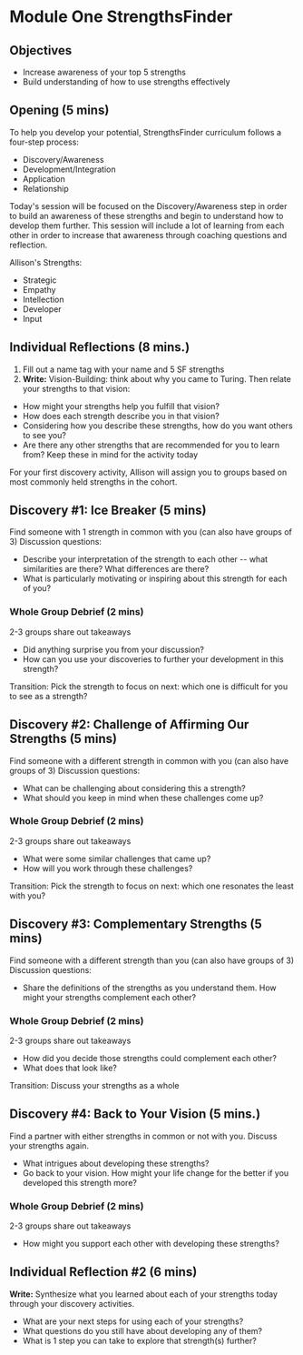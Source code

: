 # Module One StrengthsFinder 

## Objectives

* Increase awareness of your top 5 strengths
* Build understanding of how to use strengths effectively

## Opening (5 mins)
To help you develop your potential, StrengthsFinder curriculum follows a four-step process:

* Discovery/Awareness
* Development/Integration
* Application
* Relationship

Today's session will be focused on the Discovery/Awareness step in order to build an awareness of these strengths and begin to understand how to develop them further. This session will include a lot of learning from each other in order to increase that awareness through coaching questions and reflection. 

Allison's Strengths:

* Strategic
* Empathy
* Intellection
* Developer
* Input

## Individual Reflections (8 mins.)
1. Fill out a name tag with your name and 5 SF strengths
2. **Write:** Vision-Building: think about why you came to Turing. Then relate your strengths to that vision:
  * How might your strengths help you fulfill that vision? 
  * How does each strength describe you in that vision?
  * Considering how you describe these strengths, how do you want others to see you?
  * Are there any other strengths that are recommended for you to learn from? Keep these in mind for the activity today

For your first discovery activity, Allison will assign you to groups based on most commonly held strengths in the cohort.

## Discovery #1: Ice Breaker (5 mins)
Find someone with 1 strength in common with you (can also have groups of 3)
Discussion questions:

* Describe your interpretation of the strength to each other -- what similarities are there? What differences are there?
* What is particularly motivating or inspiring about this strength for each of you?

### Whole Group Debrief (2 mins)
2-3 groups share out takeaways

* Did anything surprise you from your discussion?
* How can you use your discoveries to further your development in this strength?

Transition: Pick the strength to focus on next: which one is difficult for you to see as a strength?

## Discovery #2: Challenge of Affirming Our Strengths (5 mins)
Find someone with a different strength in common with you (can also have groups of 3)
Discussion questions:

* What can be challenging about considering this a strength?
* What should you keep in mind when these challenges come up?

### Whole Group Debrief (2 mins)
2-3 groups share out takeaways

* What were some similar challenges that came up? 
* How will you work through these challenges?

Transition: Pick the strength to focus on next: which one resonates the least with you? 

## Discovery #3: Complementary Strengths (5 mins)
Find someone with a different strength than you (can also have groups of 3)
Discussion questions:

* Share the definitions of the strengths as you understand them. How might your strengths complement each other?

### Whole Group Debrief (2 mins)
2-3 groups share out takeaways

* How did you decide those strengths could complement each other?
* What does that look like?

Transition: Discuss your strengths as a whole

## Discovery #4: Back to Your Vision (5 mins.)
Find a partner with either strengths in common or not with you. Discuss your strengths again. 

* What intrigues about developing these strengths?
* Go back to your vision. How might your life change for the better if you developed this strength more?

### Whole Group Debrief (2 mins)
2-3 groups share out takeaways

* How might you support each other with developing these strengths?

## Individual Reflection #2 (6 mins)
**Write:** Synthesize what you learned about each of your strengths today through your discovery activities. 

* What are your next steps for using each of your strengths?
* What questions do you still have about developing any of them?
* What is 1 step you can take to explore that strength(s) further?

